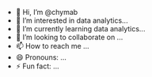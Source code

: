 - 👋 Hi, I’m @chymab
- 👀 I’m interested in data analytics...
- 🌱 I’m currently learning data analytics...
- 💞️ I’m looking to collaborate on  ...
- 📫 How to reach me ...
- 😄 Pronouns: ...
- ⚡ Fun fact: ...
